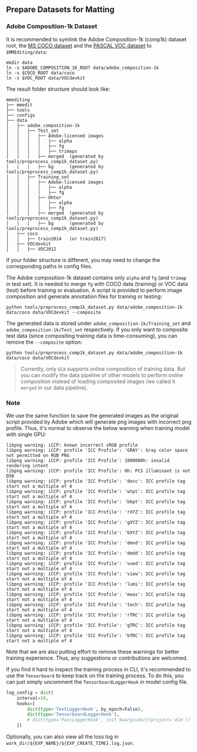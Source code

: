 ## Prepare Datasets for Matting

### Adobe Composition-1k Dataset

It is recommended to symlink the Adobe Composition-1k (comp1k) dataset root, the [MS COCO dataset](http://cocodataset.org/#home) and the [PASCAL VOC dataset](http://host.robots.ox.ac.uk/pascal/VOC/) to `$MMEditing/data`:

```
mkdir data
ln -s $ADOBE_COMPOSITION_1K_ROOT data/adobe_composition-1k
ln -s $COCO_ROOT data/coco
ln -s $VOC_ROOT data/VOCdevkit
```

The result folder structure should look like:

```
mmediting
├── mmedit
├── tools
├── configs
├── data
│   ├── adobe_composition-1k
│   │   ├── Test_set
│   │   │   ├── Adobe-licensed images
│   │   │   │   ├── alpha
│   │   │   │   ├── fg
│   │   │   │   ├── trimaps
│   │   │   ├── merged  (generated by tools/preprocess_comp1k_dataset.py)
│   │   │   ├── bg      (generated by tools/preprocess_comp1k_dataset.py)
│   │   ├── Training_set
│   │   │   ├── Adobe-licensed images
│   │   │   │   ├── alpha
│   │   │   │   ├── fg
│   │   │   ├── Ohter
│   │   │   │   ├── alpha
│   │   │   │   ├── fg
│   │   │   ├── merged  (generated by tools/preprocess_comp1k_dataset.py)
│   │   │   ├── bg      (generated by tools/preprocess_comp1k_dataset.py)
│   ├── coco
│   │   ├── train2014   (or train2017)
│   ├── VOCdevkit
│   │   ├── VOC2012
```

If your folder structure is different, you may need to change the corresponding paths in config files.

The Adobe composition-1k dataset contains only `alpha` and `fg` (and `trimap` in test set). It is needed to merge `fg` with COCO data (training) or VOC data (test) before training or evaluation. A script is provided to perform image composition and generate annotation files for training or testing:

```shell
python tools/preprocess_comp1k_dataset.py data/adobe_composition-1k data/coco data/VOCdevkit --composite
```

The generated data is stored under `adobe_composition-1k/Training_set` and `adobe_composition-1k/Test_set` respectively. If you only want to composite test data (since compositing training data is time-consuming), you can remove the `--composite` option:

```shell
python tools/preprocess_comp1k_dataset.py data/adobe_composition-1k data/coco data/VOCdevkit
```

> Currently, only `GCA` supports online composition of training data. But you can modify the data pipeline of other models to perform online composition instead of loading composited images (we called it `merged` in our data pipeline).

### Note

We use the same function to save the generated images as the original script provided by Adobe which will generate png images with incorrect png profile. Thus, it's normal to observe the below warning when training model with single GPU:

```
libpng warning: iCCP: known incorrect sRGB profile
libpng warning: iCCP: profile 'ICC Profile': 'GRAY': Gray color space not permitted on RGB PNG
libpng warning: iCCP: profile 'ICC Profile': 1000000h: invalid rendering intent
libpng warning: iCCP: profile 'ICC Profile': 0h: PCS illuminant is not D50
libpng warning: iCCP: profile 'ICC Profile': 'desc': ICC profile tag start not a multiple of 4
libpng warning: iCCP: profile 'ICC Profile': 'wtpt': ICC profile tag start not a multiple of 4
libpng warning: iCCP: profile 'ICC Profile': 'bkpt': ICC profile tag start not a multiple of 4
libpng warning: iCCP: profile 'ICC Profile': 'rXYZ': ICC profile tag start not a multiple of 4
libpng warning: iCCP: profile 'ICC Profile': 'gXYZ': ICC profile tag start not a multiple of 4
libpng warning: iCCP: profile 'ICC Profile': 'bXYZ': ICC profile tag start not a multiple of 4
libpng warning: iCCP: profile 'ICC Profile': 'dmnd': ICC profile tag start not a multiple of 4
libpng warning: iCCP: profile 'ICC Profile': 'dmdd': ICC profile tag start not a multiple of 4
libpng warning: iCCP: profile 'ICC Profile': 'vued': ICC profile tag start not a multiple of 4
libpng warning: iCCP: profile 'ICC Profile': 'view': ICC profile tag start not a multiple of 4
libpng warning: iCCP: profile 'ICC Profile': 'lumi': ICC profile tag start not a multiple of 4
libpng warning: iCCP: profile 'ICC Profile': 'meas': ICC profile tag start not a multiple of 4
libpng warning: iCCP: profile 'ICC Profile': 'tech': ICC profile tag start not a multiple of 4
libpng warning: iCCP: profile 'ICC Profile': 'rTRC': ICC profile tag start not a multiple of 4
libpng warning: iCCP: profile 'ICC Profile': 'gTRC': ICC profile tag start not a multiple of 4
libpng warning: iCCP: profile 'ICC Profile': 'bTRC': ICC profile tag start not a multiple of 4
```

Note that we are also putting effort to remove these warnings for better training experience. Thus, any suggestions or contributions are welcomed.

If you find it hard to inspect the training process in CLI, it's recommended to use the `Tensorboard` to keep track on the training process. To do this, you can just simply uncomment the `TensorboardLoggerHook` in model config file.

```python
log_config = dict(
    interval=10,
    hooks=[
        dict(type='TextLoggerHook', by_epoch=False),
        dict(type='TensorboardLoggerHook'),
        # dict(type='PaviLoggerHook', init_kwargs=dict(project='dim'))
    ])
```

Optionally, you can also view all the loss log in `work_dir/${EXP_NAME}/${EXP_CREATE_TIME}.log.json`.
